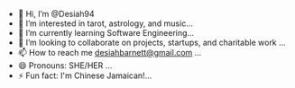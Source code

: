 - 👋 Hi, I’m @Desiah94
- 👀 I’m interested in tarot, astrology, and music...
- 🌱 I’m currently learning Software Engineering...
- 💞️ I’m looking to collaborate on projects, startups, and charitable work ...
- 📫 How to reach me desiahbarnett@gmail.com ...
- 😄 Pronouns: SHE/HER ...
- ⚡ Fun fact: I'm Chinese Jamaican!...

<!---
Desiah94/Desiah94 is a ✨ special ✨ repository because its `README.md` (this file) appears on your GitHub profile.
You can click the Preview link to take a look at your changes.
--->
